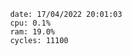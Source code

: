 

                date: 17/04/2022 20:01:03
                cpu: 0.1%
                ram: 19.0%
                cycles: 11100

                         
